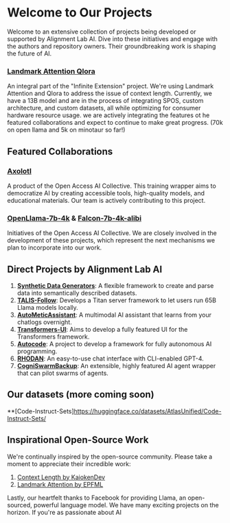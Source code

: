 # Welcome to Our Projects

Welcome to an extensive collection of projects being developed or supported by Alignment Lab AI. Dive into these initiatives and engage with the authors and repository owners. Their groundbreaking work is shaping the future of AI.

### [Landmark Attention Qlora](https://github.com/eugenepentland/landmark-attention-qlora)
An integral part of the "Infinite Extension" project. We're using Landmark Attention and Qlora to address the issue of context length. Currently, we have a 13B model and are in the process of integrating SPOS, custom architecture, and custom datasets, all while optimizing for consumer hardware resource usage. we are actively integrating the features ot he featured collaborations and expect to continue to make great progress. (70k on open llama and 5k on minotaur so far!)

## Featured Collaborations

### [Axolotl](https://github.com/OpenAccess-AI-Collective/axolotl)
A product of the Open Access AI Collective. This training wrapper aims to democratize AI by creating accessible tools, high-quality models, and educational materials. Our team is actively contributing to this project.

### [OpenLlama-7b-4k](https://huggingface.co/openaccess-ai-collective/openllama-7b-4k) & [Falcon-7b-4k-alibi](https://huggingface.co/openaccess-ai-collective/falcon-7b-4k-alibi)
Initiatives of the Open Access AI Collective. We are closely involved in the development of these projects, which represent the next mechanisms we plan to incorporate into our work.

## Direct Projects by Alignment Lab AI

1. **[Synthetic Data Generators](https://github.com/Alignment-Lab-AI/synthetic-data-generators)**: A flexible framework to create and parse data into semantically described datasets.
2. **[TALIS-Follow](https://github.com/Alignment-Lab-AI/TALIS-Follow)**: Develops a Titan server framework to let users run 65B Llama models locally.
3. **[AutoMeticAssistant](https://github.com/Alignment-Lab-AI/AutoMeticAssistant)**: A multimodal AI assistant that learns from your chatlogs overnight.
4. **[Transformers-UI](https://github.com/Alignment-Lab-AI/transformers-ui)**: Aims to develop a fully featured UI for the Transformers framework.
5. **[Autocode](https://github.com/Alignment-Lab-AI/autocode)**: A project to develop a framework for fully autonomous AI programming.
6. **[RHODAN](https://github.com/Alignment-Lab-AI/RHODAN)**: An easy-to-use chat interface with CLI-enabled GPT-4.
7. **[CogniSwarmBackup](https://github.com/Alignment-Lab-AI/CogniSwarmbackup)**: An extensible, highly featured AI agent wrapper that can pilot swarms of agents.

## Our datasets (more coming soon)
**[Code-Instruct-Sets]https://huggingface.co/datasets/AtlasUnified/Code-Instruct-Sets/

## Inspirational Open-Source Work

We're continually inspired by the open-source community. Please take a moment to appreciate their incredible work:
1. [Context Length by KaiokenDev](https://github.com/kaiokendev/cutoff-len-is-context-len)
2. [Landmark Attention by EPFML](https://github.com/epfml/landmark-attention)

Lastly, our heartfelt thanks to Facebook for providing Llama, an open-sourced, powerful language model. We have many exciting projects on the horizon. If you're as passionate about AI
